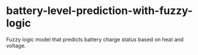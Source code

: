 # battery-level-prediction-with-fuzzy-logic
 Fuzzy logic model that predicts battery charge status based on heat and voltage.
